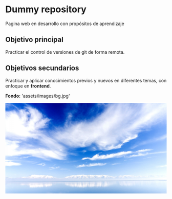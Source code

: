 # Dummy repository

Pagina web en desarrollo con propósitos de aprendizaje

## Objetivo principal

Practicar el control de versiones de git de forma remota.

## Objetivos secundarios

Practicar y aplicar conocimientos previos y nuevos en diferentes temas, con enfoque en **frontend**.

**Fondo:** 'assets/images/bg.jpg'

![Background Image](./assets/images/bg.jpg)
